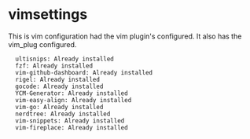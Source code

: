 # vimsettings
This is vim configuration had the vim plugin's configured. It also has the vim_plug configured.

      ultisnips: Already installed                 
      fzf: Already installed                        
      vim-github-dashboard: Already installed       
      rigel: Already installed                      
      gocode: Already installed                    
      YCM-Generator: Already installed            
      vim-easy-align: Already installed             
      vim-go: Already installed                
      nerdtree: Already installed                   
      vim-snippets: Already installed               
      vim-fireplace: Already installed
